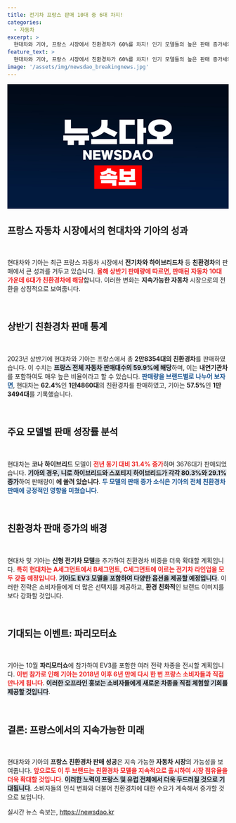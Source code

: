 ```yaml
---
title: 전기차 프랑스 판매 10대 중 6대 차지!
categories:
  - 자동차
excerpt: >
  현대차와 기아, 프랑스 시장에서 친환경차가 60%를 차지! 인기 모델들의 높은 판매 증가세와 함께 신형 전기차 출시 계획까지, 그들이 그리는 친환경 미래는 무엇일까? 클릭 유도!
feature_text: >
  현대차와 기아, 프랑스 시장에서 친환경차가 60%를 차지! 인기 모델들의 높은 판매 증가세와 함께 신형 전기차 출시 계획까지, 그들이 그리는 친환경 미래는 무엇일까? 클릭 유도!
image: '/assets/img/newsdao_breakingnews.jpg'
---
```


<p><img src="/assets/img/newsdao_breakingnews.jpg" alt="ranknews 속보" /></p>

<h2 data-ke-size="size26">프랑스 자동차 시장에서의 현대차와 기아의 성과</h2>

<p data-ke-size="size16">&nbsp;</p>

<p>현대차와 기아는 최근 프랑스 자동차 시장에서 <strong>전기차와 하이브리드차</strong> 등 <strong>친환경차</strong>의 판매에서 큰 성과를 거두고 있습니다. <b><span style="color: #ee2323;">올해 상반기 판매량에 따르면, 판매된 자동차 10대 가운데 6대가 친환경차에 해당</span></b>합니다. 이러한 변화는 <strong>지속가능한 자동차</strong> 시장으로의 전환을 상징적으로 보여줍니다. </p>

<p data-ke-size="size16">&nbsp;</p>

<h2 data-ke-size="size26">상반기 친환경차 판매 통계</h2>

<p data-ke-size="size16">&nbsp;</p>

<p>2023년 상반기에 현대차와 기아는 프랑스에서 총 <strong>2만8354대의 친환경차</strong>를 판매하였습니다. 이 수치는 <b><span style="background-color: #21538527;">프랑스 전체 자동차 판매대수의 59.9%에 해당</span></b>하며, 이는 <strong>내연기관차</strong>를 포함하여도 매우 높은 비율이라고 할 수 있습니다. <b><span style="color: #1a5490;">판매량을 브랜드별로 나누어 보자면</span></b>, 현대차는 <strong>62.4%</strong>인 <strong>1만4860대</strong>의 친환경차를 판매하였고, 기아는 <strong>57.5%</strong>인 <strong>1만3494대</strong>를 기록했습니다.</p>

<p data-ke-size="size16">&nbsp;</p>

<h2 data-ke-size="size26">주요 모델별 판매 성장률 분석</h2>

<p data-ke-size="size16">&nbsp;</p>

<p>현대차는 <strong>코나 하이브리드</strong> 모델이 <b><span style="color: #ee2323;">전년 동기 대비 31.4% 증가</span></b>하며 3676대가 판매되었습니다. <b><span style="background-color: #21538527;">기아의 경우, 니로 하이브리드와 스포티지 하이브리드가 각각 80.3%와 29.1% 증가</span></b>하여 판매량이 <strong>에 쏠려 있습니다</strong>. <b><span style="color: #1a5490;">두 모델의 판매 증가 소식은 기아의 전체 친환경차 판매에 긍정적인 영향을 미쳤습니다</span></b>.</p>

<p data-ke-size="size16">&nbsp;</p>

<h2 data-ke-size="size26">친환경차 판매 증가의 배경</h2>

<p data-ke-size="size16">&nbsp;</p>

<p>현대차 및 기아는 <strong>신형 전기차 모델</strong>을 추가하여 친환경차 비중을 더욱 확대할 계획입니다. <b><span style="color: #ee2323;">특히 현대차는 A세그먼트에서 B세그먼트, C세그먼트에 이르는 전기차 라인업을 모두 갖출 예정입니다</span></b>. <b><span style="background-color: #21538527;">기아도 EV3 모델을 포함하여 다양한 옵션을 제공할 예정입니다</span></b>. 이러한 전략은 소비자들에게 더 많은 선택지를 제공하고, <strong>환경 친화적</strong>인 브랜드 이미지를 보다 강화할 것입니다.</p>

<p data-ke-size="size16">&nbsp;</p>

<h2 data-ke-size="size26">기대되는 이벤트: 파리모터쇼</h2>

<p data-ke-size="size16">&nbsp;</p>

<p>기아는 10월 <strong>파리모터쇼</strong>에 참가하여 EV3를 포함한 여러 전략 차종을 전시할 계획입니다. <b><span style="color: #ee2323;">이번 참가로 인해 기아는 2018년 이후 6년 만에 다시 한 번 프랑스 소비자들과 직접 만나게 됩니다</span></b>. <b><span style="background-color: #21538527;">이러한 오프라인 홍보는 소비자들에게 새로운 차종을 직접 체험할 기회를 제공할 것입니다</span></b>.</p>

<p data-ke-size="size16">&nbsp;</p>

<h2 data-ke-size="size26">결론: 프랑스에서의 지속가능한 미래</h2>

<p data-ke-size="size16">&nbsp;</p>

<p>현대차와 기아의 <strong>프랑스 친환경차 판매 성공</strong>은 지속 가능한 <strong>자동차 시장</strong>의 가능성을 보여줍니다. <b><span style="color: #ee2323;">앞으로도 이 두 브랜드는 친환경차 모델을 지속적으로 출시하여 시장 점유율을 더욱 확대할 것입니다</span></b>. <b><span style="background-color: #21538527;"> 이러한 노력이 프랑스 및 유럽 전체에서 더욱 두드러질 것으로 기대됩니다</span></b>. 소비자들의 인식 변화와 더불어 친환경차에 대한 수요가 계속해서 증가할 것으로 보입니다.</p>
실시간 뉴스 속보는, <a href="https://newsdao.kr" rel="dofollow">https://newsdao.kr</a>


